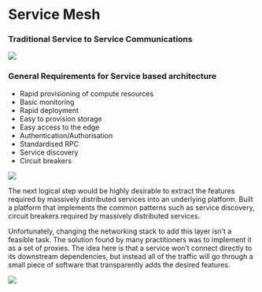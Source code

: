 # Service Mesh

### Traditional Service to Service Communications

![](https://philcalcado.com/img/service-mesh/4.png)

### General Requirements for Service based architecture
- Rapid provisioning of compute resources
- Basic monitoring
- Rapid deployment
- Easy to provision storage
- Easy access to the edge
- Authentication/Authorisation
- Standardised RPC
- Service discovery
- Circuit breakers

![](https://philcalcado.com/img/service-mesh/5.png)

The next logical step would be highly desirable to extract the features required by massively distributed services 
into an underlying platform. Built a platform that implements the common patterns such as service discovery, circuit breakers
required by massively distributed services.

Unfortunately, changing the networking stack to add this layer isn’t a feasible task. The solution found by many practitioners
was to implement it as a set of proxies. The idea here is that a service won’t connect directly to its downstream dependencies,
but instead all of the traffic will go through a small piece of software that transparently adds the desired features.

![](https://philcalcado.com/img/service-mesh/6-a.png)
